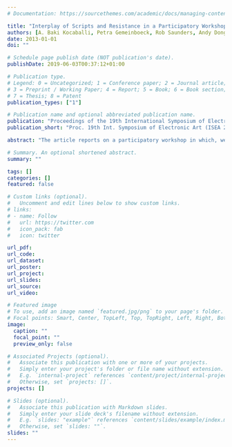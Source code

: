 ```yaml
---
# Documentation: https://sourcethemes.com/academic/docs/managing-content/

title: "Interplay of Scripts and Resistance in a Participatory Workshop"
authors: [A. Baki Kocaballi, Petra Gemeinboeck, Rob Saunders, Andy Dong, Lian Loke]
date: 2013-01-01
doi: ""

# Schedule page publish date (NOT publication's date).
publishDate: 2019-06-03T00:37:12+01:00

# Publication type.
# Legend: 0 = Uncategorized; 1 = Conference paper; 2 = Journal article;
# 3 = Preprint / Working Paper; 4 = Report; 5 = Book; 6 = Book section;
# 7 = Thesis; 8 = Patent
publication_types: ["1"]

# Publication name and optional abbreviated publication name.
publication: "Proceedings of the 19th International Symposium of Electronic Art (ISEA 2013), Sydney"
publication_short: "Proc. 19th Int. Symposium of Electronic Art (ISEA 2013)"

abstract: "The article reports on a participatory workshop in which, we were faced with two different types of resistance. We employ the notion of scripts to describe how this resistance emerged. On the one hand, we explain how a weak script caused distrust of the workshop rationale, while on the other, we explain how a strong script rendered the technological materials of the workshop useless and led to termination of the activity. We suggest that structuring workshops according to the notion of scripts may prove a useful way of exercising and learning from resistance and expanding our territory of exploration."

# Summary. An optional shortened abstract.
summary: ""

tags: []
categories: []
featured: false

# Custom links (optional).
#   Uncomment and edit lines below to show custom links.
# links:
# - name: Follow
#   url: https://twitter.com
#   icon_pack: fab
#   icon: twitter

url_pdf:
url_code:
url_dataset:
url_poster:
url_project:
url_slides:
url_source:
url_video:

# Featured image
# To use, add an image named `featured.jpg/png` to your page's folder. 
# Focal points: Smart, Center, TopLeft, Top, TopRight, Left, Right, BottomLeft, Bottom, BottomRight.
image:
  caption: ""
  focal_point: ""
  preview_only: false

# Associated Projects (optional).
#   Associate this publication with one or more of your projects.
#   Simply enter your project's folder or file name without extension.
#   E.g. `internal-project` references `content/project/internal-project/index.md`.
#   Otherwise, set `projects: []`.
projects: []

# Slides (optional).
#   Associate this publication with Markdown slides.
#   Simply enter your slide deck's filename without extension.
#   E.g. `slides: "example"` references `content/slides/example/index.md`.
#   Otherwise, set `slides: ""`.
slides: ""
---
```

